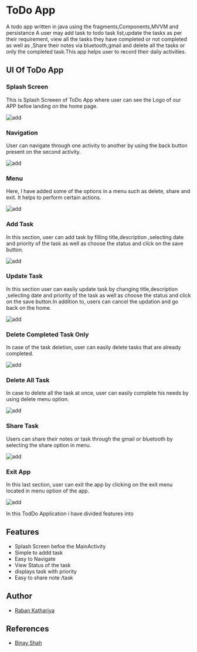 # ToDo App 

A todo app  written in java using the fragments,Components,MVVM and persistance
A user may add task to todo task list,update the tasks as per their requirement, view all the tasks they have completed or not completed as well as ,Share their notes via bluetooth,gmail and delete all the tasks or only the completed task.This app  helps  user to record their daily activities.


## UI Of ToDo App
### Splash Screen 

 This is Splash Screeen of ToDo App where user can see the Logo of our APP befoe landing on the home page.
 
 ![add](gifs/splash.gif)

### Navigation
   User can navigate through one activity to another by using the back button present on the second activity.
  
  ![add](gifs/navigation.gif)

### Menu 

  Here, I have added  some of the options in a menu such as delete, share and exit. It helps to  perform certain actions.
  
![add](gifs/menu.gif)

### Add Task 

  In this section, user can add task by filling title,description ,selecting date and priority of the task as well as choose the status and click on the save button. 
  
![add](gifs/addTask.gif)

### Update Task

  In this section user can easily update task by changing title,description ,selecting date and priority of the task as well as choose the status and click on the save button.In addition to, users can cancel the updation and go back on  the home.
  
![add](gifs/updateTask.gif)

### Delete Completed Task Only

  In case of the task deletion, user can easily delete tasks that are already completed.
 
![add](gifs/deleteCompletedTask.gif)

### Delete All Task
 
  In case to delete all the task at once, user can easily complete his needs by using delete menu option.
  
![add](gifs/deleteall.gif)

### Share Task
 Users can share their notes or task through the gmail or bluetooth  by selecting the share option in menu.
 
![add](gifs/sharenotes2.gif)


### Exit App

 In this last section, user can exit the app by clicking on the exit menu located in menu option of the app.

![add](gifs/exit.gif)

In this TodDo Application i have divided features into

## Features

- Splash Screen befoe the MainActivity
- Simple to addd task 
- Easy to Navigate 
- View Status of the task
- displays task with priority
- Easy to share note /task



## Author

- [Raban Kathariya](https://www.github.com/raban2/)


## References
- [Binay Shah](https://github.com/binay-shah/TodoMVVM.git)


 

